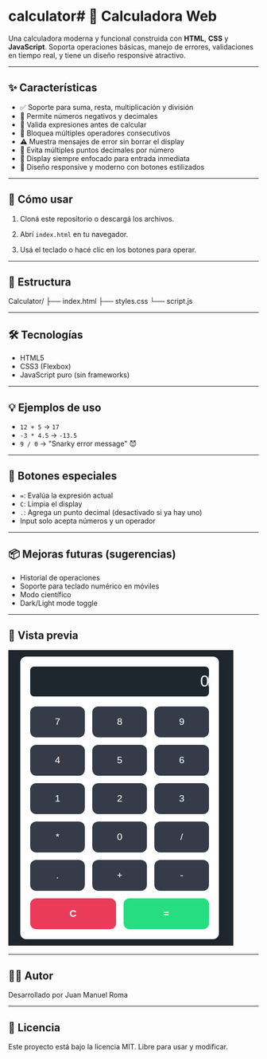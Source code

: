 # calculator# 🧮 Calculadora Web

Una calculadora moderna y funcional construida con **HTML**, **CSS** y **JavaScript**. Soporta operaciones básicas, manejo de errores, validaciones en tiempo real, y tiene un diseño responsive atractivo.

---

## ✨ Características

- ✅ Soporte para suma, resta, multiplicación y división
- 🔢 Permite números negativos y decimales
- 🧠 Valida expresiones antes de calcular
- 🚫 Bloquea múltiples operadores consecutivos
- ⚠️ Muestra mensajes de error sin borrar el display
- 🚫 Evita múltiples puntos decimales por número
- 👀 Display siempre enfocado para entrada inmediata
- 📱 Diseño responsive y moderno con botones estilizados

---

## 🚀 Cómo usar

1. Cloná este repositorio o descargá los archivos.

2. Abrí `index.html` en tu navegador.

3. Usá el teclado o hacé clic en los botones para operar.

---

## 📁 Estructura
Calculator/
├── index.html
├── styles.css
└── script.js


---

## 🛠 Tecnologías

- HTML5
- CSS3 (Flexbox)
- JavaScript puro (sin frameworks)

---

## 💡 Ejemplos de uso

- `12 + 5` → `17`
- `-3 * 4.5` → `-13.5`
- `9 / 0` → "Snarky error message" 😈

---

## 🧼 Botones especiales

- `=`: Evalúa la expresión actual
- `C`: Limpia el display
- `.`: Agrega un punto decimal (desactivado si ya hay uno)
- Input solo acepta números y un operador

---

## 📦 Mejoras futuras (sugerencias)

- Historial de operaciones
- Soporte para teclado numérico en móviles
- Modo científico
- Dark/Light mode toggle

---

## 📸 Vista previa

![screenshot](preview.png) <!-- Opcional si subís una captura al repo -->

---

## 🧑‍💻 Autor

Desarrollado por Juan Manuel Roma

---

## 📝 Licencia

Este proyecto está bajo la licencia MIT. Libre para usar y modificar.


